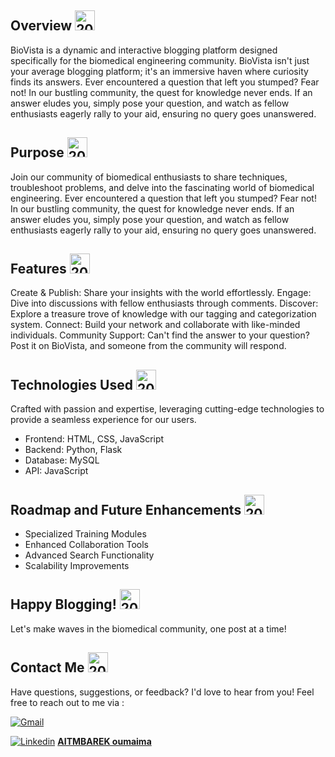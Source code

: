 ## Overview <a href="https://imgbb.com/"><img style="width:2rem;" src="https://i.ibb.co/sJLwZWP/20858493021639586800-64.png" alt="20858493021639586800-64" border="0"></a>


BioVista is a dynamic and interactive blogging platform designed specifically for the biomedical engineering community. BioVista isn't just your average blogging platform; it's an immersive haven where curiosity finds its answers. Ever encountered a question that left you stumped? Fear not! In our bustling community, the quest for knowledge never ends. If an answer eludes you, simply pose your question, and watch as fellow enthusiasts eagerly rally to your aid, ensuring no query goes unanswered. 

## Purpose <a href="https://imgbb.com/"><img style="width:2rem;" src="https://i.ibb.co/sJLwZWP/20858493021639586800-64.png" alt="20858493021639586800-64" border="0"></a>

Join our community of biomedical enthusiasts to share techniques, troubleshoot problems, and delve into the fascinating world of biomedical engineering. Ever encountered a question that left you stumped? Fear not! In our bustling community, the quest for knowledge never ends. If an answer eludes you, simply pose your question, and watch as fellow enthusiasts eagerly rally to your aid, ensuring no query goes unanswered.

## Features <a href="https://imgbb.com/"><img style="width:2rem;" src="https://i.ibb.co/sJLwZWP/20858493021639586800-64.png" alt="20858493021639586800-64" border="0"></a>

Create & Publish: Share your insights with the world effortlessly.
Engage: Dive into discussions with fellow enthusiasts through comments.
Discover: Explore a treasure trove of knowledge with our tagging and categorization system.
Connect: Build your network and collaborate with like-minded individuals.
Community Support: Can't find the answer to your question? Post it on BioVista, and someone from the community will respond.

## Technologies Used <a href="https://imgbb.com/"><img style="width:2rem;" src="https://i.ibb.co/sJLwZWP/20858493021639586800-64.png" alt="20858493021639586800-64" border="0"></a>

Crafted with passion and expertise, leveraging cutting-edge technologies to provide a seamless experience for our users.
+ Frontend: HTML, CSS, JavaScript
+ Backend: Python, Flask
+ Database: MySQL
+ API: JavaScript

## Roadmap and Future Enhancements <a href="https://imgbb.com/"><img style="width:2rem;" src="https://i.ibb.co/sJLwZWP/20858493021639586800-64.png" alt="20858493021639586800-64" border="0"></a>

+ Specialized Training Modules
+ Enhanced Collaboration Tools
+ Advanced Search Functionality
+ Scalability Improvements

## Happy Blogging! <a href="https://imgbb.com/"><img style="width:2rem;" src="https://i.ibb.co/sJLwZWP/20858493021639586800-64.png" alt="20858493021639586800-64" border="0"></a>

Let's make waves in the biomedical community, one post at a time!

## Contact Me <a href="https://imgbb.com/"><img style="width:2rem;" src="https://i.ibb.co/sJLwZWP/20858493021639586800-64.png" alt="20858493021639586800-64" border="0"></a>

Have questions, suggestions, or feedback? I'd love to hear from you! Feel free to reach out to me via :

<a href="https://omaima.aitmbarek@gmail.com"><img src="https://skillicons.dev/icons?i=gmail&theme=light" alt="Gmail">
</a> 

[![Linkedin](https://skillicons.dev/icons?i=linkedin&theme=light)](https://www.linkedin.com/in/aitmbarek-oumaima) 
<b><a href="https://www.linkedin.com/in/aitmbarek-oumaima">AITMBAREK oumaima</a></b>





